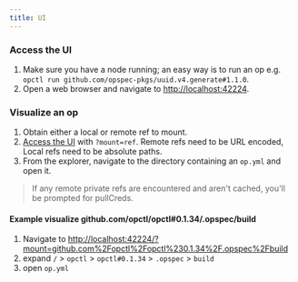 ```yaml
---
title: UI
---
```


### Access the UI
1. Make sure you have a node running; an easy way is to run an op e.g. `opctl run github.com/opspec-pkgs/uuid.v4.generate#1.1.0`.
1. Open a web browser and navigate to [http://localhost:42224](http://localhost:42224).

### Visualize an op
1. Obtain either a local or remote ref to mount.
1. [Access the UI](#access-the-ui) with `?mount=ref`. Remote refs need to be URL encoded, Local refs need to be absolute paths.
1. From the explorer, navigate to the directory containing an `op.yml` and open it.

> If any remote private refs are encountered and aren't cached, you'll be prompted for pullCreds.

#### Example visualize github.com/opctl/opctl#0.1.34/.opspec/build
1. Navigate to [http://localhost:42224/?mount=github.com%2Fopctl%2Fopctl%230.1.34%2F.opspec%2Fbuild](http://localhost:42224/?mount=github.com%2Fopctl%2Fopctl%230.1.34%2F.opspec%2Fbuild)
1. expand `/` > `opctl` > `opctl#0.1.34` > `.opspec` > `build`
1. open `op.yml`
